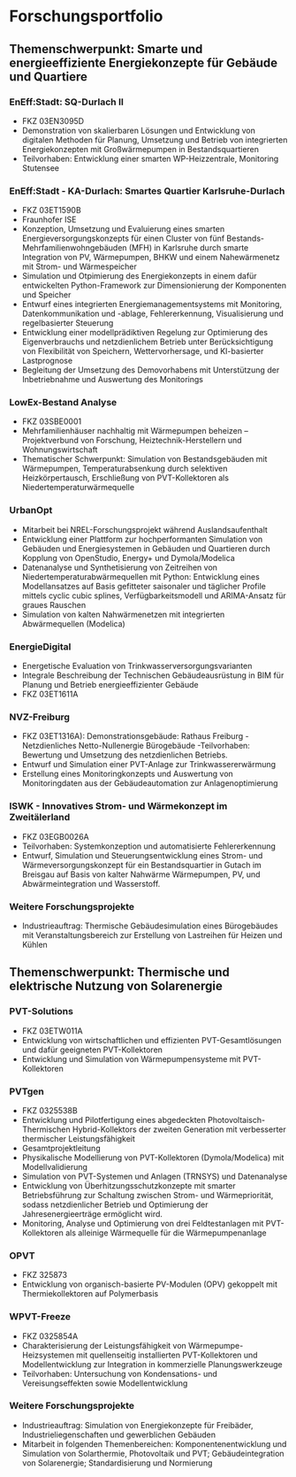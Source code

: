 # Forschungsportfolio

## Themenschwerpunkt: Smarte und energieeffiziente Energiekonzepte für Gebäude und Quartiere

### EnEff:Stadt: SQ-Durlach II
- FKZ 03EN3095D
- Demonstration von skalierbaren Lösungen und Entwicklung von digitalen Methoden für Planung, Umsetzung und  Betrieb von integrierten Energiekonzepten mit Großwärmepumpen in  Bestandsquartieren 
- Teilvorhaben: Entwicklung einer smarten WP-Heizzentrale, Monitoring Stutensee

### EnEff:Stadt - KA-Durlach: Smartes Quartier Karlsruhe-Durlach 
- FKZ 03ET1590B
- Fraunhofer ISE
- Konzeption, Umsetzung und Evaluierung eines smarten Energieversorgungskonzepts für einen Cluster von fünf Bestands-Mehrfamilienwohngebäuden (MFH) in Karlsruhe durch smarte Integration von PV, Wärmepumpen, BHKW und einem Nahewärmenetz mit Strom- und Wärmespeicher
- Simulation und Otpimierung des Energiekonzepts in einem dafür entwickelten Python-Framework zur Dimensionierung der Komponenten und Speicher
- Entwurf eines integrierten Energiemanagementsystems mit Monitoring, Datenkommunikation und -ablage, Fehlererkennung, Visualisierung und regelbasierter Steuerung
- Entwicklung einer modellprädiktiven Regelung zur Optimierung des Eigenverbrauchs und netzdienlichem Betrieb unter Berücksichtigung von Flexibilität von Speichern, Wettervorhersage, und KI-basierter Lastprognose 
- Begleitung der Umsetzung des Demovorhabens mit Unterstützung der Inbetriebnahme und Auswertung des Monitorings


### LowEx-Bestand Analyse
- FKZ 03SBE0001
- Mehrfamilienhäuser nachhaltig mit Wärmepumpen beheizen – Projektverbund von Forschung, Heiztechnik-Herstellern und Wohnungswirtschaft
- Thematischer Schwerpunkt: Simulation von Bestandsgebäuden mit Wärmepumpen, Temperaturabsenkung durch selektiven Heizkörpertausch, Erschließung von PVT-Kollektoren als Niedertemperaturwärmequelle

### UrbanOpt
- Mitarbeit bei NREL-Forschungsprojekt während Auslandsaufenthalt
- Entwicklung einer Plattform zur hochperformanten Simulation von Gebäuden und Energiesystemen in Gebäuden und Quartieren durch Kopplung von OpenStudio, Energy+ und Dymola/Modelica
- Datenanalyse und Synthetisierung von Zeitreihen von Niedertemperaturabwärmequellen mit Python: Entwicklung eines Modellansatzes auf Basis gefitteter saisonaler und täglicher Profile mittels cyclic cubic splines, Verfügbarkeitsmodell und ARIMA-Ansatz für graues Rauschen
- Simulation von kalten Nahwärmenetzen mit integrierten Abwärmequellen (Modelica)

### EnergieDigital
- Energetische Evaluation von Trinkwasserversorgungsvarianten 
- Integrale Beschreibung der Technischen Gebäudeausrüstung in BIM für Planung und Betrieb energieeffizienter Gebäude
- FKZ 03ET1611A
 
### NVZ-Freiburg
- FKZ 03ET1316A): Demonstrationsgebäude: Rathaus Freiburg - Netzdienliches Netto-Nullenergie Bürogebäude -Teilvorhaben: Bewertung und Umsetzung des netzdienlichen Betriebs.
- Entwurf und Simulation einer PVT-Anlage zur Trinkwassererwärmung
- Erstellung eines Monitoringkonzepts und Auswertung von Monitoringdaten aus der Gebäudeautomation zur Anlagenoptimierung 

### ISWK - Innovatives Strom- und Wärmekonzept im Zweitälerland
- FKZ 03EGB0026A
- Teilvorhaben: Systemkonzeption und automatisierte Fehlererkennung
- Entwurf, Simulation und Steuerungsentwicklung eines Strom- und Wärmeversorgungskonzept für ein Bestandsquartier in Gutach im Breisgau auf Basis von kalter Nahwärme Wärmepumpen, PV, und Abwärmeintegration und Wasserstoff.


### Weitere Forschungsprojekte
- Industrieauftrag: Thermische Gebäudesimulation eines Bürogebäudes mit Veranstaltungsbereich zur Erstellung von Lastreihen für Heizen und Kühlen

## Themenschwerpunkt: Thermische und elektrische Nutzung von Solarenergie

### PVT-Solutions
- FKZ 03ETW011A
- Entwicklung von wirtschaftlichen und effizienten PVT-Gesamtlösungen und dafür geeigneten PVT-Kollektoren
- Entwicklung und Simulation von Wärmepumpensysteme mit PVT-Kollektoren

### PVTgen
- FKZ 0325538B
- Entwicklung und Pilotfertigung eines abgedeckten Photovoltaisch-Thermischen Hybrid-Kollektors der zweiten Generation mit verbesserter thermischer Leistungsfähigkeit
- Gesamtprojektleitung
- Physikalische Modellierung von PVT-Kollektoren (Dymola/Modelica) mit Modellvalidierung 
- Simulation von PVT-Systemen und Anlagen (TRNSYS) und Datenanalyse 
- Entwicklung von Überhitzungsschutzkonzepte mit smarter Betriebsführung zur Schaltung zwischen Strom- und Wärmepriorität, sodass netzdienlicher Betrieb und Optimierung der Jahresenergieerträge ermöglicht wird.
- Monitoring, Analyse und Optimierung von drei Feldtestanlagen mit PVT-Kollektoren als alleinige Wärmequelle für die Wärmepumpenanlage

### OPVT 
- FKZ 325873
- Entwicklung von organisch-basierte PV-Modulen (OPV) gekoppelt mit Thermiekollektoren auf Polymerbasis

###	WPVT-Freeze
- FKZ 0325854A
- Charakterisierung der Leistungsfähigkeit von Wärmepumpe-Heizsystemen mit quellenseitig installierten PVT-Kollektoren und Modellentwicklung zur Integration in kommerzielle Planungswerkzeuge
- Teilvorhaben: Untersuchung von Kondensations- und Vereisungseffekten sowie Modellentwicklung

### Weitere Forschungsprojekte
- Industrieauftrag: Simulation von Energiekonzepte für Freibäder, Industrieliegenschaften und gewerblichen Gebäuden 
- Mitarbeit in folgenden Themenbereichen: Komponentenentwicklung und Simulation von Solarthermie, Photovoltaik und PVT; Gebäudeintegration von Solarenergie; Standardisierung und Normierung
